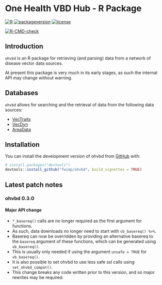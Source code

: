 One Health VBD Hub - R Package
================

<!-- README.md is generated from README.Rmd. Please edit that file -->
<!-- Build with devtools::build_readme() -->
<!-- # One Health VBD Hub - R Package -->
<!-- badges: start -->

[![R](https://img.shields.io/badge/R%3E%3D-4.0-6666ff.svg?style=for-the-badge)](https://cran.r-project.org/)
[![packageversion](https://img.shields.io/badge/Package%20version-0.3.0-orange.svg?style=for-the-badge)](commits/master)
[![license](https://img.shields.io/badge/license-GPL--3-blue.svg?style=for-the-badge)](https://www.gnu.org/licenses/gpl-3.0.en.html)

[![R-CMD-check](https://github.com/fwimp/ohvbd/actions/workflows/R-CMD-check.yaml/badge.svg)](https://github.com/fwimp/ohvbd/actions/workflows/R-CMD-check.yaml)
<!-- badges: end -->

## Introduction

`ohvbd` is an R package for retrieving (and parsing) data from a network
of disease vector data sources.

At present this package is very much in its early stages, as such the
internal API may change without warning.

## Databases

`ohvbd` allows for searching and the retrieval of data from the
following data sources:

- [VecTraits](https://vectorbyte.crc.nd.edu/vectraits-explorer)
- [VecDyn](https://vectorbyte.crc.nd.edu/vecdyn-datasets)
- [AreaData](https://pearselab.github.io/areadata/)

## Installation

You can install the development version of ohvbd from
[GitHub](https://github.com/) with:

``` r
# install.packages("devtools")
devtools::install_github("fwimp/ohvbd", build_vignettes = TRUE)
```

## Latest patch notes

<!-- These are auto-pulled from NEWS.md  -->

### ohvbd 0.3.0

#### **Major API change**

- `*_basereq()` calls are no longer required as the first argument for
  functions.
- As such, data downloads no longer need to start with
  `vb_basereq() %>%`.
- Basereq can now be overridden by providing an alternative basereq to
  the `basereq` argument of these functions, which can be generated
  using `vb_basereq()`.
- This is usually only needed if using the argument `unsafe = TRUE` for
  `vb_basereq()`.
- It is also possible to set ohvbd to use less safe ssl calls using
  `set_ohvbd_compat()`.
- This change breaks any code written prior to this version, and so
  major rewrites may be required.
